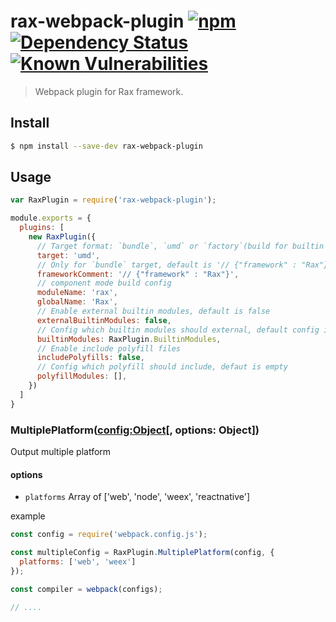 # rax-webpack-plugin [![npm](https://img.shields.io/npm/v/rax-webpack-plugin.svg)](https://www.npmjs.com/package/rax-webpack-plugin) [![Dependency Status](https://david-dm.org/alibaba/rax.svg?path=packages/rax-webpack-plugin)](https://david-dm.org/alibaba/rax.svg?path=packages/rax-webpack-plugin) [![Known Vulnerabilities](https://snyk.io/test/npm/rax-webpack-plugin/badge.svg)](https://snyk.io/test/npm/rax-webpack-plugin)

> Webpack plugin for Rax framework.

## Install

```sh
$ npm install --save-dev rax-webpack-plugin
```

## Usage

```javascript
var RaxPlugin = require('rax-webpack-plugin');

module.exports = {
  plugins: [
    new RaxPlugin({
      // Target format: `bundle`, `umd` or `factory`(build for builtin module format), default is umd
      target: 'umd',
      // Only for `bundle` target, default is '// {"framework" : "Rax"}'
      frameworkComment: '// {"framework" : "Rax"}',
      // component mode build config
      moduleName: 'rax',
      globalName: 'Rax',
      // Enable external builtin modules, default is false
      externalBuiltinModules: false,
      // Config which builtin modules should external, default config is define in `RaxPlugin.BuiltinModules`
      builtinModules: RaxPlugin.BuiltinModules,
      // Enable include polyfill files
      includePolyfills: false,
      // Config which polyfill should include, defaut is empty
      polyfillModules: [],
    })
  ]
}
```

### MultiplePlatform(<config:Object>[, options: Object])

Output multiple platform

#### options

- `platforms` Array of ['web', 'node', 'weex', 'reactnative']

example

```javascript
const config = require('webpack.config.js');

const multipleConfig = RaxPlugin.MultiplePlatform(config, {
  platforms: ['web', 'weex']
});

const compiler = webpack(configs);

// ....
```

